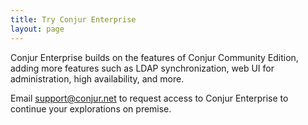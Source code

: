 ```yaml
---
title: Try Conjur Enterprise
layout: page
---
```


Conjur Enterprise builds on the features of Conjur Community Edition, adding more features such as LDAP synchronization,
web UI for administration, high availability, and more.

Email <support@conjur.net> to request access to Conjur Enterprise to continue your explorations on premise.
